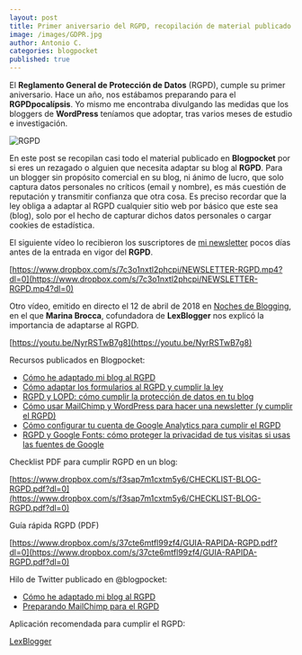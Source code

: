 ```yaml
---
layout: post
title: Primer aniversario del RGPD, recopilación de material publicado en Blogpocket
image: /images/GDPR.jpg
author: Antonio C.
categories: blogpocket
published: true 
---
```


El **Reglamento General de Protección de Datos** (RGPD), cumple su primer aniversario. Hace un año, nos estábamos preparando para el **RGPDpocalípsis**. Yo mismo me encontraba divulgando las medidas que los bloggers de **WordPress** teníamos que adoptar, tras varios meses de estudio e investigación.

![RGPD]({{site.baseurl}}/images/GDPR.jpg)

En este post se recopilan casi todo el material publicado en **Blogpocket** por si eres un rezagado o alguien que necesita adaptar su blog al **RGPD**. Para un blogger sin propósito comercial en su blog, ni ánimo de lucro, que solo captura datos personales no críticos (email y nombre), es más cuestión de reputación y transmitir confianza que otra cosa. Es preciso recordar que la ley obliga a adaptar al RGPD cualquier sitio web por básico que este sea (blog), solo por el hecho de capturar dichos datos personales o cargar cookies de estadística. 

El siguiente vídeo lo recibieron los suscriptores de [mi newsletter](https://www.blogpocket.com/newsletter) pocos días antes de la entrada en vigor del **RGPD**. 

[https://www.dropbox.com/s/7c3o1nxtl2phcpi/NEWSLETTER-RGPD.mp4?dl=0](https://www.dropbox.com/s/7c3o1nxtl2phcpi/NEWSLETTER-RGPD.mp4?dl=0)

Otro vídeo, emitido en directo el 12 de abril de 2018 en [Noches de Blogging](https://www.nochesdeblogging.com), en el que **Marina Brocca**, cofundadora de **LexBlogger** nos explicó la importancia de adaptarse al RGPD.

[https://youtu.be/NyrRSTwB7g8](https://youtu.be/NyrRSTwB7g8)

Recursos publicados en Blogpocket:

- [Cómo he adaptado mi blog al RGPD](https://www.blogpocket.com/2018/04/08/adaptar-blog-rgpd/)
- [Cómo adaptar los formularios al RGPD y cumplir la ley](https://www.blogpocket.com/2018/01/20/adaptar-formularios-rgpd/)
- [RGPD y LOPD: cómo cumplir la protección de datos en tu blog](https://www.blogpocket.com/2017/12/09/rgpd-lopd-proteccion-de-datos-blog/)
- [Cómo usar MailChimp y WordPress para hacer una newsletter (y cumplir el RGPD)](https://www.blogpocket.com/2018/02/06/mailchimp-y-wordpress-newsletter/)
- [Cómo configurar tu cuenta de Google Analytics para cumplir el RGPD](https://www.blogpocket.com/2018/05/19/google-analytics-rgpd/)
- [RGPD y Google Fonts: cómo proteger la privacidad de tus visitas si usas las fuentes de Google](https://www.blogpocket.com/2018/05/22/rgpd-google-fonts/)

Checklist PDF para cumplir RGPD en un blog:

[https://www.dropbox.com/s/f3sap7m1cxtm5y6/CHECKLIST-BLOG-RGPD.pdf?dl=0](https://www.dropbox.com/s/f3sap7m1cxtm5y6/CHECKLIST-BLOG-RGPD.pdf?dl=0)

Guía rápida RGPD (PDF)

[https://www.dropbox.com/s/37cte6mtfl99zf4/GUIA-RAPIDA-RGPD.pdf?dl=0](https://www.dropbox.com/s/37cte6mtfl99zf4/GUIA-RAPIDA-RGPD.pdf?dl=0)

Hilo de Twitter publicado en @blogpocket:

- [Cómo he adaptado mi blog al RGPD](https://twitter.com/i/moments/982309360364761088)
- [Preparando MailChimp para el RGPD](https://twitter.com/i/moments/996309783522275335)

Aplicación recomendada para cumplir el RGPD:

[LexBlogger](https://www.lexblogger.com/)





